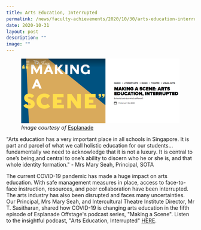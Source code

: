 ```yaml
---
title: Arts Education, Interrupted
permalink: /news/faculty-achievements/2020/10/30/arts-education-interrupted/
date: 2020-10-31
layout: post
description: ""
image: ""
---
```

<figure>
<img src="/images/esplanada-offstage-making-a-scene---arts-education-interrupted.png">
	<figcaption><i>Image courtesy of&nbsp;</i><a href="https://www.esplanade.com/offstage/arts/making-a-scene-ep-5-arts-education">Esplanade</a></figcaption>
</figure>

"Arts education has a very important place in all schools in Singapore. It is part and parcel of what we call holistic education for our students… fundamentally we need to acknowledge that it is not a luxury. It is central to one’s being,and central to one’s ability to discern who he or she is, and that whole identity formation." - Mrs Mary Seah, Principal, SOTA

  

The current COVID-19 pandemic has made a huge impact on arts education. With safe management measures in place, access to face-to-face instruction, resources, and peer collaboration have been interrupted. The arts industry has also been disrupted and faces many uncertainties. Our Principal, Mrs Mary Seah, and Intercultural Theatre Institute Director, Mr T. Sasitharan, shared how COVID-19 is changing arts education in the fifth episode of Esplanade Offstage's podcast series, "Making a Scene". Listen to the insightful podcast, "Arts Education, Interrupted"&nbsp;[HERE](https://www.esplanade.com/offstage/arts/making-a-scene-ep-5-arts-education).
